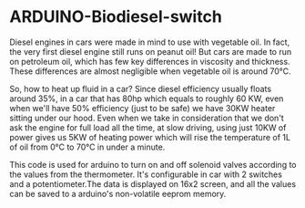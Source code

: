 # ARDUINO-Biodiesel-switch


<!-------------------------------------------------------------------------
See demo live on https://www.tinkercad.com/things/ilW7WSjFK7X-olej-old  
-------------------------------------------------------------------------->

Diesel engines in cars were made in mind to use with vegetable oil. In fact, the very first diesel engine still runs on peanut oil! But cars are made to run on petroleum oil, which has few key differences in viscosity and thickness.
These differences are almost negligible when vegetable oil is around 70°C. 

So, how to heat up fluid in a car?
Since diesel efficiency usually floats around 35%, in a car that has 80hp which equals to roughly 60 KW, even when we'll have 50% efficiency (just to be safe) we have 30KW heater sitting under our hood. Even when we take in consideration that we don't ask the engine for full load all the time, at slow driving, using just 10KW of power gives us 5KW of heating power which will rise the temperature of 1L of oil from 0°C to 70°C in under a minute.


This code is used for arduino to turn on and off solenoid valves according to the values from the thermometer. It's configurable in car with 2 switches and a potentiometer.The data is displayed on 16x2 screen, and all the values can be saved to a arduino's non-volatile eeprom memory.
